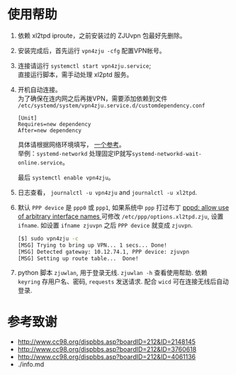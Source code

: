 使用帮助
========

1. 依赖 xl2tpd iproute，之前安装过的 ZJUvpn 包最好先删除。

2. 安装完成后，首先运行 `vpn4zju -cfg` 配置VPN帐号。

3. 连接请运行 `systemctl start vpn4zju.service`;  
   直接运行脚本，需手动处理 xl2ptd 服务。

4. 开机自动连接。  
   为了确保在连内网之后再拨VPN，需要添加依赖到文件  
   `/etc/systemd/system/vpn4zju.service.d/customdependency.conf`
    ```
    [Unit]
    Requires=new dependency
    After=new dependency
    ```
   具体请根据网络环境填写， [一个参考][1]。  
   举例：`systemd-networkd` 处理固定IP就写`systemd-networkd-wait-online.service`。  

   最后 `systemctl enable vpn4zju`。

5. 日志查看， `journalctl -u vpn4zju` and `journalctl -u xl2tpd`.

6. 默认 `PPP device` 是 `ppp0` 或 `ppp1`, 如果系统中 `ppp` 打过布丁
   [pppd: allow use of arbitrary interface names ](https://github.com/paulusmack/ppp/commit/bbcdc4366bbee6c3f4e1ddda31e4eec8c1b3ccc2)
   可修改 `/etc/ppp/options.xl2tpd.zju`, 设置 `ifname`.
   如设置 `ifname zjuvpn` 之后 `PPP device` 就变成 `zjuvpn`.
   ```bash
   [$] sudo vpn4zju -c
   [MSG] Trying to bring up VPN... 1 secs... Done!
   [MSG] Detected gateway: 10.12.74.1, PPP device: zjuvpn
   [MSG] Setting up route table...  Done!   
   ```

7. python 脚本 `zjuwlan`, 用于登录无线. `zjuwlan -h` 查看使用帮助.
   依赖 `keyring` 存用户名、密码, `requests` 发送请求.
   配合 `wicd` 可在连接无线后自动登录.

参考致谢
========

* http://www.cc98.org/dispbbs.asp?boardID=212&ID=2148145
* http://www.cc98.org/dispbbs.asp?boardID=212&ID=3760618
* http://www.cc98.org/dispbbs.asp?boardID=212&ID=4061136
* ./info.md

[1]:http://www.freedesktop.org/wiki/Software/systemd/NetworkTarget/
